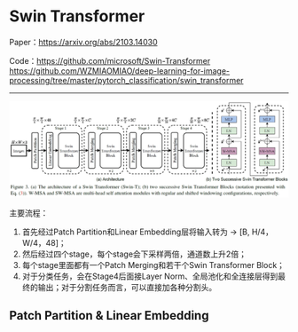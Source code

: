 # Swin Transformer

Paper：https://arxiv.org/abs/2103.14030

Code：https://github.com/microsoft/Swin-Transformer
      https://github.com/WZMIAOMIAO/deep-learning-for-image-processing/tree/master/pytorch_classification/swin_transformer

___

![swin transformer](<../../Images/Swin transformer.png>)

主要流程：

1. 首先经过Patch Partition和Linear Embedding层将输入转为 -> [B, H/4，W/4，48]；
2. 然后经过四个stage，每个stage会下采样两倍，通道数上升2倍；
3. 每个stage里面都有一个Patch Merging和若干个Swin Transformer Block；
4. 对于分类任务，会在Stage4后面接Layer Norm、全局池化和全连接层得到最终的输出；对于分割任务而言，可以直接加各种分割头。

## Patch Partition & Linear Embedding







